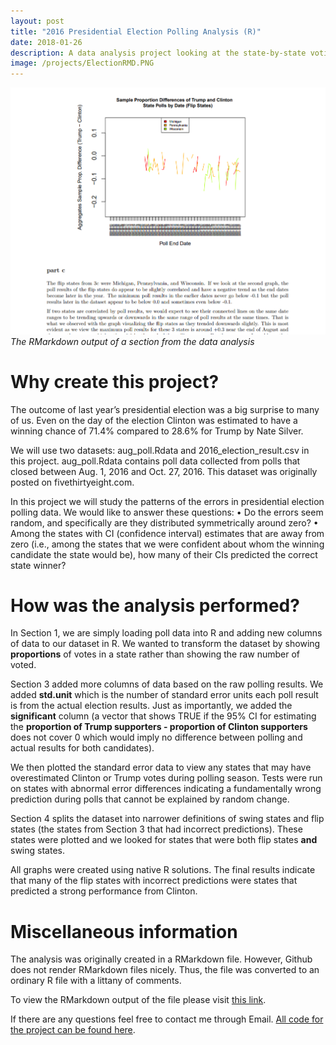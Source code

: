 ```yaml
---
layout: post
title: "2016 Presidential Election Polling Analysis (R)"
date: 2018-01-26
description: A data analysis project looking at the state-by-state voting patterns from polls and actual results of the 2016 presidential election.
image: /projects/ElectionRMD.PNG
---
```

![]( /projects/ElectionRMD.PNG )*The RMarkdown output of a section from the data analysis*

# Why create this project?
The outcome of last year’s presidential election was a big surprise to many of us. Even on the day of the
election Clinton was estimated to have a winning chance of 71.4% compared to 28.6% for Trump by Nate
Silver.

We will use two datasets: aug_poll.Rdata and 2016_election_result.csv in this project.
aug_poll.Rdata contains poll data collected from polls that closed between Aug. 1, 2016 and Oct. 27, 2016.
This dataset was originally posted on fivethirtyeight.com.

In this project we will study the patterns of the errors in presidential election polling data. We would like to answer these questions:
• Do the errors seem random, and specifically are they distributed symmetrically around zero?
• Among the states with CI (confidence interval) estimates that are away from zero (i.e., among the states that we were confident about whom the winning candidate the state would be), how many of their CIs predicted the correct state winner?

# How was the analysis performed?

In Section 1, we are simply loading poll data into R and adding new columns of data to our dataset in R. We wanted to transform the dataset by showing **proportions** of votes in a state rather than showing the raw number of voted.

Section 3 added more columns of data based on the raw polling results. We added **std.unit** which is the number of standard error units each poll result is from the actual election results. Just as importantly, we added the **significant** column (a vector that shows TRUE if the 95% CI for estimating the **proportion of Trump supporters - proportion of Clinton supporters** does not cover 0 which would imply no difference between polling and actual results for both candidates).

We then plotted the standard error data to view any states that may have overestimated Clinton or Trump votes during polling season. Tests were run on states with abnormal error differences indicating a fundamentally wrong prediction during polls that cannot be explained by random change.

Section 4 splits the dataset into narrower definitions of swing states and flip states (the states from Section 3 that had incorrect predictions). These states were plotted and we looked for states that were both flip states **and** swing states. 

All graphs were created using native R solutions. The final results indicate that many of the flip states with incorrect predictions were states that predicted a strong performance from Clinton.

# Miscellaneous information

The analysis was originally created in a RMarkdown file. However, Github does not render RMarkdown files nicely. Thus, the file was converted to an ordinary R file with a littany of comments.

To view the RMarkdown output of the file please visit [this link](https://github.com/justintranjt/2016-election-analysis/blob/master/election.pdf).

If there are any questions feel free to contact me through Email. [All code for the project can be found here](https://github.com/justintranjt/2016-election-analysis).
